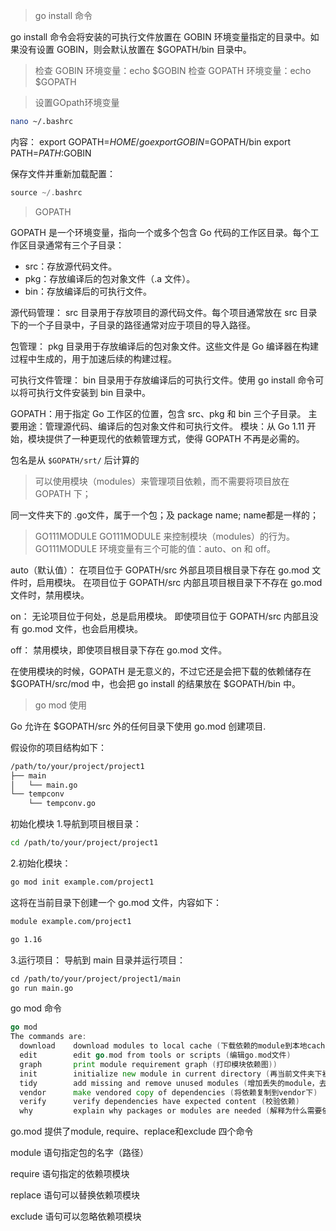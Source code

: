> go install 命令

go install 命令会将安装的可执行文件放置在 GOBIN 环境变量指定的目录中。如果没有设置 GOBIN，则会默认放置在 $GOPATH/bin 目录中。

> 检查 GOBIN 环境变量：echo $GOBIN
> 检查 GOPATH 环境变量：echo $GOPATH


>设置GOpath环境变量
```sh
nano ~/.bashrc
```
内容：
export GOPATH=$HOME/go
export GOBIN=$GOPATH/bin
export PATH=$PATH:$GOBIN

保存文件并重新加载配置：
```cpp
source ~/.bashrc
```

> GOPATH

GOPATH 是一个环境变量，指向一个或多个包含 Go 代码的工作区目录。每个工作区目录通常有三个子目录：

+ src：存放源代码文件。
+ pkg：存放编译后的包对象文件（.a 文件）。
+ bin：存放编译后的可执行文件。

源代码管理：
src 目录用于存放项目的源代码文件。每个项目通常放在 src 目录下的一个子目录中，子目录的路径通常对应于项目的导入路径。

包管理：
pkg 目录用于存放编译后的包对象文件。这些文件是 Go 编译器在构建过程中生成的，用于加速后续的构建过程。

可执行文件管理：
bin 目录用于存放编译后的可执行文件。使用 go install 命令可以将可执行文件安装到 bin 目录中。


GOPATH：用于指定 Go 工作区的位置，包含 src、pkg 和 bin 三个子目录。
主要用途：管理源代码、编译后的包对象文件和可执行文件。
模块：从 Go 1.11 开始，模块提供了一种更现代的依赖管理方式，使得 GOPATH 不再是必需的。


包名是从 `$GOPATH/srt/` 后计算的

> 可以使用模块（modules）来管理项目依赖，而不需要将项目放在 GOPATH 下；

同一文件夹下的 .go文件，属于一个包；及 package name; name都是一样的；

> GO111MODULE
GO111MODULE 来控制模块（modules）的行为。GO111MODULE 环境变量有三个可能的值：auto、on 和 off。

auto（默认值）：
在项目位于 GOPATH/src 外部且项目根目录下存在 go.mod 文件时，启用模块。
在项目位于 GOPATH/src 内部且项目根目录下不存在 go.mod 文件时，禁用模块。

on：
无论项目位于何处，总是启用模块。
即使项目位于 GOPATH/src 内部且没有 go.mod 文件，也会启用模块。

off：
禁用模块，即使项目根目录下存在 go.mod 文件。

在使用模块的时候，GOPATH 是无意义的，不过它还是会把下载的依赖储存在 $GOPATH/src/mod 中，也会把 go install 的结果放在 $GOPATH/bin 中。

> go mod 使用

Go 允许在 $GOPATH/src 外的任何目录下使用 go.mod 创建项目.


假设你的项目结构如下：

```txt
/path/to/your/project/project1
├── main
│   └── main.go
└── tempconv
    └── tempconv.go
```

初始化模块
1.导航到项目根目录：

```sh
cd /path/to/your/project/project1
```

2.初始化模块：

```sh
go mod init example.com/project1
```

这将在当前目录下创建一个 go.mod 文件，内容如下：
```txt
module example.com/project1

go 1.16
```

3.运行项目： 导航到 main 目录并运行项目：

```txt
cd /path/to/your/project/project1/main
go run main.go
```

go mod 命令
```go
go mod
The commands are:
  download    download modules to local cache (下载依赖的module到本地cache))
  edit        edit go.mod from tools or scripts (编辑go.mod文件)
  graph       print module requirement graph (打印模块依赖图))
  init        initialize new module in current directory (再当前文件夹下初始化一个新的module, 创建go.mod文件))
  tidy        add missing and remove unused modules (增加丢失的module，去掉未用的module)
  vendor      make vendored copy of dependencies (将依赖复制到vendor下)
  verify      verify dependencies have expected content (校验依赖)
  why         explain why packages or modules are needed (解释为什么需要依赖)
```


go.mod 提供了module, require、replace和exclude 四个命令

module 语句指定包的名字（路径）

require 语句指定的依赖项模块

replace 语句可以替换依赖项模块

exclude 语句可以忽略依赖项模块









